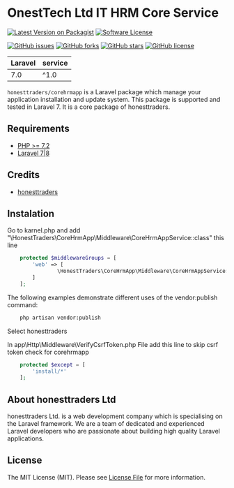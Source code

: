 # OnestTech Ltd IT HRM Core Service

[![Latest Version on Packagist](https://img.shields.io/packagist/v/honesttraders/core-service.svg?style=flat-square)](https://packagist.org/packages/honesttraders/core-service)
[![Software License](https://img.shields.io/badge/license-MIT-brightgreen.svg?style=flat-square)](LICENSE.md)



[![GitHub issues](https://img.shields.io/github/issues/honesttraders/core-service.svg?style=flat-square)](https://img.shields.io/github/issues/honesttraders/core-service)
[![GitHub forks](https://img.shields.io/github/forks/honesttraders/core-service.svg?style=flat-square)](https://img.shields.io/github/forks/honesttraders/core-service)
[![GitHub stars](https://img.shields.io/github/stars/honesttraders/core-service.svg?style=flat-square)](https://img.shields.io/github/stars/honesttraders/core-service)
[![GitHub license](https://img.shields.io/github/license/honesttraders/core-service.svg?style=flat-square)](https://img.shields.io/github/license/honesttraders/core-service)


| **Laravel**  |  **service** |
|---|---|
| 7.0  | ^1.0 |

`honesttraders/corehrmapp` is a Laravel package which manage your application installation and update system. This package is supported and tested in Laravel 7. It is a core package of honesttraders.

## Requirements
- [PHP >= 7.2](http://php.net/)
- [Laravel 7|8](https://github.com/laravel/framework)


## Credits

- [honesttraders](https://wwww.honesttradersltd.com)


## Instalation 

Go to karnel.php and add "\HonestTraders\CoreHrmApp\Middleware\CoreHrmAppService::class" this line
```php
    protected $middlewareGroups = [
        'web' => [
                \HonestTraders\CoreHrmApp\Middleware\CoreHrmAppService::class,
        ]
    ];
 ```

The following examples demonstrate different uses of the vendor:publish command: 


```bash
    php artisan vendor:publish
```

Select honesttraders



In app\Http\Middleware\VerifyCsrfToken.php  File add this line to skip csrf token check for corehrmapp
```php
    protected $except = [
        'install/*'
    ];
```
## About honesttraders Ltd

honesttraders Ltd. is a web development company which is specialising on the Laravel framework.  We are a team of dedicated and experienced Laravel developers who are passionate about building high quality Laravel applications.


## License

The MIT License (MIT). Please see [License File](LICENSE.md) for more information.
